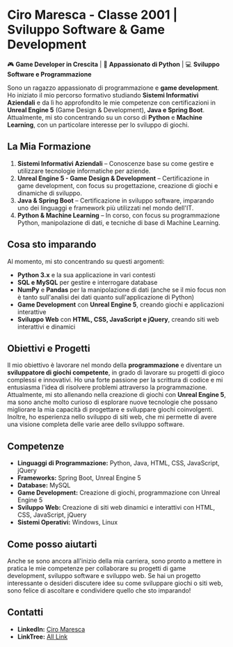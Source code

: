 # Ciro Maresca - Classe 2001 | Sviluppo Software & Game Development

🎮 **Game Developer in Crescita** | 🐍 **Appassionato di Python** | 💻 **Sviluppo Software e Programmazione**

Sono un ragazzo appassionato di programmazione e **game development**. Ho iniziato il mio percorso formativo studiando **Sistemi Informativi Aziendali** e da lì ho approfondito le mie competenze con certificazioni in **Unreal Engine 5** (Game Design & Development), **Java e Spring Boot**. Attualmente, mi sto concentrando su un corso di **Python** e **Machine Learning**, con un particolare interesse per lo sviluppo di giochi.

## La Mia Formazione
1. **Sistemi Informativi Aziendali** – Conoscenze base su come gestire e utilizzare tecnologie informatiche per aziende.
2. **Unreal Engine 5 - Game Design & Development** – Certificazione in game development, con focus su progettazione, creazione di giochi e dinamiche di sviluppo.
3. **Java & Spring Boot** – Certificazione in sviluppo software, imparando uno dei linguaggi e framework più utilizzati nel mondo dell'IT.
4. **Python & Machine Learning** – In corso, con focus su programmazione Python, manipolazione di dati, e tecniche di base di Machine Learning.

## Cosa sto imparando
Al momento, mi sto concentrando su questi argomenti:
- **Python 3.x** e la sua applicazione in vari contesti
- **SQL e MySQL** per gestire e interrogare database
- **NumPy** e **Pandas** per la manipolazione di dati (anche se il mio focus non è tanto sull'analisi dei dati quanto sull'applicazione di Python)
- **Game Development** con **Unreal Engine 5**, creando giochi e applicazioni interattive
- **Sviluppo Web** con **HTML, CSS, JavaScript e jQuery**, creando siti web interattivi e dinamici

## Obiettivi e Progetti
Il mio obiettivo è lavorare nel mondo della **programmazione** e diventare un **sviluppatore di giochi competente**, in grado di lavorare su progetti di gioco complessi e innovativi. Ho una forte passione per la scrittura di codice e mi entusiasma l'idea di risolvere problemi attraverso la programmazione. Attualmente, mi sto allenando nella creazione di giochi con **Unreal Engine 5**, ma sono anche molto curioso di esplorare nuove tecnologie che possano migliorare la mia capacità di progettare e sviluppare giochi coinvolgenti. Inoltre, ho esperienza nello sviluppo di siti web, che mi permette di avere una visione completa delle varie aree dello sviluppo software.

## Competenze
- **Linguaggi di Programmazione:** Python, Java, HTML, CSS, JavaScript, jQuery
- **Frameworks:** Spring Boot, Unreal Engine 5
- **Database:** MySQL
- **Game Development:** Creazione di giochi, programmazione con Unreal Engine 5
- **Sviluppo Web:** Creazione di siti web dinamici e interattivi con HTML, CSS, JavaScript, jQuery
- **Sistemi Operativi:** Windows, Linux

## Come posso aiutarti
Anche se sono ancora all'inizio della mia carriera, sono pronto a mettere in pratica le mie competenze per collaborare su progetti di game development, sviluppo software e sviluppo web. Se hai un progetto interessante o desideri discutere idee su come sviluppare giochi o siti web, sono felice di ascoltare e condividere quello che sto imparando!

## Contatti
- **LinkedIn:** [Ciro Maresca](https://www.linkedin.com/in/ciro-maresca/)
- **LinkTree:** [All Link](https://linktr.ee/CiroMaresca)


